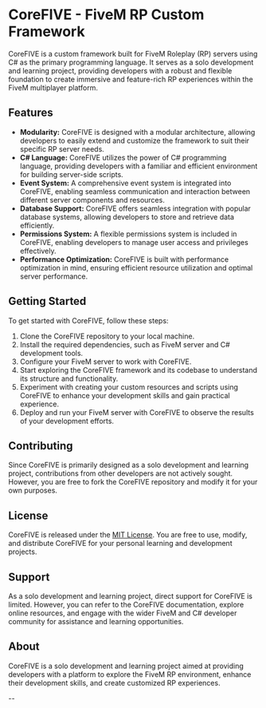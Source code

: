 # CoreFIVE - FiveM RP Custom Framework

CoreFIVE is a custom framework built for FiveM Roleplay (RP) servers using C# as the primary programming language. It serves as a solo development and learning project, providing developers with a robust and flexible foundation to create immersive and feature-rich RP experiences within the FiveM multiplayer platform.

## Features

- **Modularity:** CoreFIVE is designed with a modular architecture, allowing developers to easily extend and customize the framework to suit their specific RP server needs.
- **C# Language:** CoreFIVE utilizes the power of C# programming language, providing developers with a familiar and efficient environment for building server-side scripts.
- **Event System:** A comprehensive event system is integrated into CoreFIVE, enabling seamless communication and interaction between different server components and resources.
- **Database Support:** CoreFIVE offers seamless integration with popular database systems, allowing developers to store and retrieve data efficiently.
- **Permissions System:** A flexible permissions system is included in CoreFIVE, enabling developers to manage user access and privileges effectively.
- **Performance Optimization:** CoreFIVE is built with performance optimization in mind, ensuring efficient resource utilization and optimal server performance.

## Getting Started

To get started with CoreFIVE, follow these steps:

1. Clone the CoreFIVE repository to your local machine.
2. Install the required dependencies, such as FiveM server and C# development tools.
3. Configure your FiveM server to work with CoreFIVE.
4. Start exploring the CoreFIVE framework and its codebase to understand its structure and functionality.
5. Experiment with creating your custom resources and scripts using CoreFIVE to enhance your development skills and gain practical experience.
6. Deploy and run your FiveM server with CoreFIVE to observe the results of your development efforts.


## Contributing

Since CoreFIVE is primarily designed as a solo development and learning project, contributions from other developers are not actively sought. However, you are free to fork the CoreFIVE repository and modify it for your own purposes.

## License

CoreFIVE is released under the [MIT License](https://github.com/whitezom7/CoreFIVE/blob/main/LICENSE). You are free to use, modify, and distribute CoreFIVE for your personal learning and development projects.

## Support

As a solo development and learning project, direct support for CoreFIVE is limited. However, you can refer to the CoreFIVE documentation, explore online resources, and engage with the wider FiveM and C# developer community for assistance and learning opportunities.

## About

CoreFIVE is a solo development and learning project aimed at providing developers with a platform to explore the FiveM RP environment, enhance their development skills, and create customized RP experiences.

--

